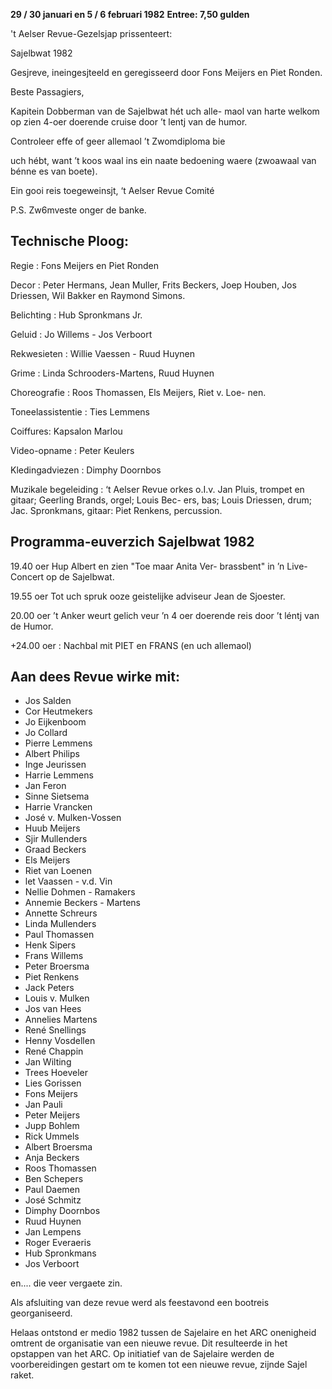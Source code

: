 **29 / 30 januari en 5 / 6 februari 1982**
**Entree: 7,50 gulden**

't Aelser Revue-Gezelsjap prissenteert:

Sajelbwat 1982

Gesjreve, ineingesjteeld en geregisseerd door
Fons Meijers en Piet Ronden.

 

Beste Passagiers,

Kapitein Dobberman van de Sajelbwat hét uch alle-
maol van harte welkom op zien 4-oer doerende cruise
door ’t lentj van de humor.

Controleer effe of geer allemaol ’t Zwomdiploma bie

uch hébt, want ’t koos waal ins ein naate bedoening
waere (zwoawaal van bénne es van boete).

Ein gooi reis toegeweinsjt,
‘t Aelser Revue Comité

P.S. Zw6mveste onger de banke.


## Technische Ploog:
Regie : Fons Meijers en Piet Ronden

Decor : Peter Hermans, Jean Muller, Frits Beckers,
Joep Houben, Jos Driessen, Wil Bakker en
Raymond Simons.

Belichting : Hub Spronkmans Jr.

Geluid : Jo Willems - Jos Verboort

Rekwesieten : Willie Vaessen - Ruud Huynen

Grime : Linda Schrooders-Martens, Ruud Huynen

Choreografie : Roos Thomassen, Els Meijers, Riet v. Loe-
nen.

Toneelassistentie : Ties Lemmens

Coiffures: Kapsalon Marlou

Video-opname : Peter Keulers

Kledingadviezen : Dimphy Doornbos

Muzikale begeleiding :  ‘t Aelser Revue orkes o.I.v. Jan Pluis, trompet
en gitaar; Geerling Brands, orgel; Louis Bec-
ers, bas; Louis Driessen, drum; Jac. Spronkmans, gitaar: Piet Renkens, percussion.

## Programma-euverzich Sajelbwat 1982

19.40 oer   Hup Albert en zien "Toe maar Anita Ver-
            brassbent" in ’n Live-Concert op de
            Sajelbwat.

19.55 oer   Tot uch spruk ooze geistelijke adviseur
            Jean de Sjoester.

20.00 oer   ’t Anker weurt gelich veur ’n 4 oer doerende reis door ’t léntj van de Humor.

+24.00 oer : Nachbal mit PIET en FRANS (en uch allemaol)

 
## Aan dees Revue wirke mit:
* Jos Salden
* Cor Heutmekers
* Jo Eijkenboom
* Jo Collard
* Pierre Lemmens
* Albert Philips
* Inge Jeurissen
* Harrie Lemmens
* Jan Feron
* Sinne Sietsema
* Harrie Vrancken
* José v. Mulken-Vossen
* Huub Meijers
* Sjir Mullenders
* Graad Beckers
* Els Meijers
* Riet van Loenen
* let Vaassen - v.d. Vin
* Nellie Dohmen - Ramakers
* Annemie Beckers - Martens
* Annette Schreurs
* Linda Mullenders
* Paul Thomassen
* Henk Sipers
* Frans Willems
* Peter Broersma
* Piet Renkens
* Jack Peters
* Louis v. Mulken
* Jos van Hees
* Annelies Martens
* René Snellings
* Henny Vosdellen
* René Chappin
* Jan Wilting
* Trees Hoeveler
* Lies Gorissen
* Fons Meijers
* Jan Pauli
* Peter Meijers
* Jupp Bohlem
* Rick Ummels
* Albert Broersma
* Anja Beckers
* Roos Thomassen
* Ben Schepers
* Paul Daemen
* José Schmitz
* Dimphy Doornbos
* Ruud Huynen
* Jan Lempens
* Roger Everaeris
* Hub Spronkmans
* Jos Verboort

en.... die veer vergaete zin.


Als afsluiting van deze revue werd als feestavond een bootreis georganiseerd.

Helaas ontstond er medio 1982 tussen de Sajelaire en het ARC onenigheid omtrent de organisatie van een nieuwe revue. Dit resulteerde in het opstappen van het ARC.
Op initiatief van de Sajelaire werden de voorbereidingen gestart om te komen tot een nieuwe revue, zijnde Sajel raket.

